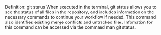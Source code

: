 Definition: git status
When executed in the terminal, git status allows you to see the status of all files in the repository, and includes information on the necessary commands to continue your workflow if needed. This command also identifies existing merge conflicts and untracked files. Infomation for this command can be accessed via the command man git status.